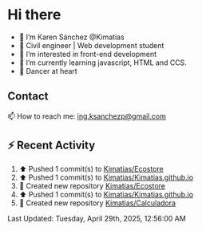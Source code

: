 # Hi there 

- 👋  I’m Karen Sánchez @Kimatias
- 📐 Civil engineer | Web development student
- 👀 I’m interested in front-end development
- 🌱 I’m currently learning javascript, HTML and CCS.
- 💃 Dancer at heart

## Contact 

📫 How to reach me: ing.ksanchezp@gmail.com

## :zap: Recent Activity

<!--RECENT_ACTIVITY:start-->
1. ⬆️ Pushed 1 commit(s) to [Kimatias/Ecostore](https://github.com/Kimatias/Ecostore)<br>
2. ⬆️ Pushed 1 commit(s) to [Kimatias/Kimatias.github.io](https://github.com/Kimatias/Kimatias.github.io)<br>
3. 📔 Created new repository [Kimatias/Ecostore](https://github.com/Kimatias/Ecostore)<br>
4. ⬆️ Pushed 1 commit(s) to [Kimatias/Kimatias.github.io](https://github.com/Kimatias/Kimatias.github.io)<br>
5. 📔 Created new repository [Kimatias/Calculadora](https://github.com/Kimatias/Calculadora)<br>
<!--RECENT_ACTIVITY:end-->

<!--RECENT_ACTIVITY:last_update-->
Last Updated: Tuesday, April 29th, 2025, 12:56:00 AM
<!--RECENT_ACTIVITY:last_update_end-->

<!---
Kimatias/Kimatias is a ✨ special ✨ repository because its `README.md` (this file) appears on your GitHub profile.
You can click the Preview link to take a look at your changes.
--->
